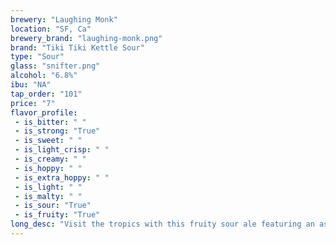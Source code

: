 ```yaml
---
brewery: "Laughing Monk"
location: "SF, Ca"
brewery_brand: "laughing-monk.png"
brand: "Tiki Tiki Kettle Sour"
type: "Sour"
glass: "snifter.png"
alcohol: "6.8%"
ibu: "NA"
tap_order: "101"
price: "7"
flavor_profile:
 - is_bitter: " "
 - is_strong: "True"
 - is_sweet: " "
 - is_light_crisp: " "
 - is_creamy: " "
 - is_hoppy: " "
 - is_extra_hoppy: " "
 - is_light: " "
 - is_malty: " "
 - is_sour: "True"
 - is_fruity: "True"
long_desc: "Visit the tropics with this fruity sour ale featuring an assortment of tropical fruit - guava, mango, pineapple, orange, and coconut. The addition of lactose makes for a well-balanced and delicious beer that pairs perfectly with a tiny umbrella."
---
```


